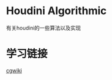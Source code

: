 # Houdini Algorithmic
有关houdini的一些算法以及实现

# 学习链接

[cgwiki](https://www.tokeru.com/cgwiki/index.php?title=HoudiniGettingStarted)

